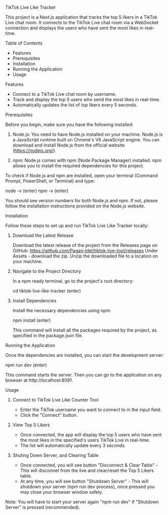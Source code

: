 
TikTok Live Like Tracker

This project is a Next.js application that tracks the top 5 likers in a TikTok Live chat room. It connects to the TikTok Live chat room via a WebSocket connection and displays the users who have sent the most likes in real-time.

Table of Contents
- Features
- Prerequisites
- Installation
- Running the Application
- Usage

Features
- Connect to a TikTok Live chat room by username.
- Track and display the top 5 users who send the most likes in real-time.
- Automatically updates the list of top likers every 5 seconds.

Prerequisites

Before you begin, make sure you have the following installed:

1. Node.js: You need to have Node.js installed on your machine. Node.js is a JavaScript runtime built on Chrome's V8 JavaScript engine. You can download and install Node.js from the official website (https://nodejs.org/).

2. npm: Node.js comes with npm (Node Package Manager) installed. npm allows you to install the required dependencies for this project.

To check if Node.js and npm are installed, open your terminal (Command Prompt, PowerShell, or Terminal) and type:

node -v (enter)
npm -v (enter)

You should see version numbers for both Node.js and npm. If not, please follow the installation instructions provided on the Node.js website.

Installation

Follow these steps to set up and run TikTok Live Like Tracker locally:

1. Download the Latest Release

   Download the latest release of the project from the Releases page on GitHub: https://github.com/Pagan-Idel/tiktok-live-tool/releases
   Under Assets - download the zip.
   Unzip the downloaded file to a location on your machine.

2. Navigate to the Project Directory

   In a npm ready terminal, go to the project's root directory:

   cd tiktok-live-like-tracker (enter)

3. Install Dependencies

   Install the necessary dependencies using npm:

   npm install (enter)

   This command will install all the packages required by the project, as specified in the package.json file.

Running the Application

Once the dependencies are installed, you can start the development server:

npm run dev (enter)

This command starts the server. Then you can go to the application on any browser at http://localhost:8091.

Usage

1. Connect to TikTok Live Like Counter Tool

   - Enter the TikTok username you want to connect to in the input field.
   - Click the "Connect" button.

2. View Top 5 Likers

   - Once connected, the app will display the top 5 users who have sent the most likes in the specified's users TikTok Live in real-time.
   - The list will automatically update every 3 seconds.

3. Shuting Down Server, and Clearing Table

   - Once connected, you will see button "Disconnect & Clear Table" - This will disconnet from the live and clear/reset the Top 5 Likers table.
   - At any time, you will see button "Shutdown Server" - This will shutdown your server (npm run dev process), once pressed you may close your browser window safely.

Note: You will have to start your server again "npm run dev" if "Shutdown Server" is pressed (recommended).

